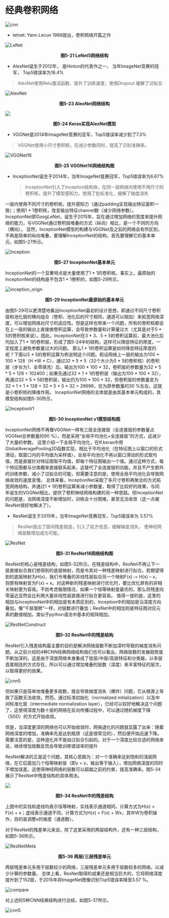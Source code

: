 # 经典卷积网络

![cnn](pic\cnn.jpg)



+ letnet:	Yann Lecun 1988提出，卷积网络开篇之作

![LeNet](pic\LeNet5.jpg)

<center>
    <b>图5-21 LeNet5网络结构</b>
</center>



+ AlexNet诞生于2012年， 是Hinton的代表作之一， 当年ImageNet竞赛的冠军， Top5错误率为16.4%

> AlexNet使用Relu激活函数，提升了训练速度，使用Dropout 缓解了过拟合

![AlexNet](pic\AlexNet.jpg)

<center>
    <b>图5-23 AlexNet网络结构</b>
</center>

![](pic\KerasAlexNet.jpg)

<center>
    <b>图5-24 Keras实现AlexNet模型</b>
</center>



+ VGGNet是2014年ImageNet竞赛的亚军，Top5错误率减少到了7.3%

>VGGNet使用小尺寸卷积核，在减少参数同时，提高了识别准确率。

![VGGNet16](pic\VGGNet16.jpg)

<center>
    <b>图5-25 VGGNet16网络结构图</b>
</center>



+ InceptionNet诞生于2014年，当年ImageNet竟赛冠军，Top5错误率为6.67%

  > InceptionNet引入了Inception结构快，在同一层网络内使用不用尺寸的卷积核，提升了模型感知力，使用了批标准化，缓解了梯度消失

一层内使用不同尺寸的卷积核，提升感知力（通过padding实现输出特征面积一致）；使用1 * 1卷积核，改变输出特征channel数（减少网络参数）。
InceptionNet即GoogLeNet，诞生于2015年，旨在通过增加网络的宽度来提升网络的能力，与VGGNet通过卷积层堆叠的方式（纵向）相比，是一个不同的方向（横向）。
显然，InceptionNet模型的构建与VGGNet及之前的网络会有所区别，不再是简单的纵向堆叠，要理解InceptionNet的结构，首先要理解它的基本单元，如图5-27所示。

![Inception](pic\InceptionNet.jpg)

<center>
    <b>图5-27 InceptionNet基本单元</b>
</center>

InceptionNet的一个显著特点是大量使用了1 * 1的卷积核，事实上，最原始的InceptionNet的结构是不包含1 * 1卷积的，如图5-29所示。

![inception_orign](pic\InceptionNet_orign.jpg)

<center>
    <b>图5-29 InceptionNet最原始的基本单元</b>
</center>



由图5-29可以更清楚地看出InceptionNet最初的设计思想，即通过不同尺寸卷积层和池化层的横向组合（卷积、池化后的尺寸相同，通道可以相加）来拓宽网络深度，可以增加网络对尺寸的适应性。但是这样也带来一个问题，所有的卷积核都会在上一层的输出上直接做卷积运算，会导致参数量和计算量过大（尤其是对于5 * 5的卷积核来说）。因此，InceptionNet在3 * 3、5 * 5的卷积运算前、最大池化后均加入了1 * 1的卷积层，形成了图5-24中的结构，这样可以降低特征的厚度，一定程度上避免参数量过大的问题。
那么1 * 1的卷积运算是如何降低特征厚度的呢？下面以5 * 5的卷积运算为例说明这个问题。假设网络上一层的输出为100 * 100 * 128（H *W * C），通过32 * 5 * 5（32个大小为5 * 5的卷积核）的卷积层（步长为1、全零填充）后，输出为100 * 100 * 32，卷积层的参数量为32 * 5 * 5 * 128 = 102400；如果先通过32 * 1 * 1的卷积层（输出为100 * 100 * 32），再通过32 * 5 * 5的卷积层，输出仍为100 * 100 * 32，但卷积层的参数量变为32 * 1 * 1 * 128 + 32 * 5 * 5 * 32 = 29696，仅为原参数量的30 %左右，这就是小卷积核的降维作用。
InceptionNet网络的主体就是由其基本单元构成的，其模型结构如图5-30所示。

![InceptionV1](pic\InceptioinNetV1.jpg)

<center>
    <b>图5-30 InceptionNet v1模型结构图</b>
</center>

InceptionNet网络不再像VGGNet一样有三层全连接层（全连接层的参数量占VGGNet总参数量的90 %），而是采用“全局平均池化+全连接层”的方式，这减少了大量的参数。
这里介绍一下全局平均池化，在tf.keras中用GlobalAveragePooling2D函数实现，相比于平均池化（在特征图上以窗口的形式滑动，取窗口内的平均值为采样值），全局平均池化不再以窗口滑动的形式取均值，而是直接针对特征图取平均值，即每个特征图输出一个值。通过这种方式，每个特征图都与分类概率直接联系起来，这替代了全连接层的功能，并且不产生额外的训练参数，减小了过拟合的可能，但需要注意的是，使用全局平均池化会导致网络收敛的速度变慢。
总体来看，InceptionNet采取了多尺寸卷积再聚合的方式拓宽网络结构，并通过1 * 1的卷积运算来减小参数量，取得了比较好的效果，与同年诞生的VGGNet相比，提供了卷积神经网络构建的另一种思路。但InceptionNet的问题是，当网络深度不断增加时，训练会十分困难，甚至无法收敛（这一点被ResNet很好地解决了）。



+ ResNet诞生于2015年，当年ImageNet竞赛冠军，Top5错误率为 3.57%

> ResNet提出了层间残差跳连，引入了前方信息，缓解梯度消失， 使神经网络层数增加成为可能。

![ResNet](pic\ResNet18.jpg)

<center>
    <b>图5-31 ResNet18网络结构图</b>
</center>

ResNet的核心是残差结构，如图5-32所示。在残差结构中，ResNet不再让下一层直接拟合我们想得到的底层映射，而是令其对一种残差映射进行拟合。若期望得到的底层映射为H(x)，我们令堆叠的非线性层拟合另一个映射F(x) := H(x) – x，则原有映射变为F(x) + x。对这种新的残差映射进行优化时，要比优化原有的非相关映射更为容易。不妨考虑极限情况，如果一个恒等映射是最优的，那么将残差向零逼近显然会比利用大量非线性层直接进行拟合更容易。
值得一提的是，这里的相加与InceptionNet中的相加是有本质区别的，Inception中的相加是沿深度方向叠加，像“千层蛋糕”一样，对层数进行叠加；ResNet中的相加则是特征图对应元素的数值相加，类似于python语法中基本的矩阵相加。

![ResNetConstruct](pic\ResNetConstruct.jpg)

<center>
    <b>图5-32 ResNet中的残差结构</b>
</center>

ResNet引入残差结构最主要的目的是解决网络层数不断加深时导致的梯度消失问题，从之前介绍的4种CNN经典网络结构我们也可以看出，网络层数的发展趋势是不断加深的。这是由于深度网络本身集成了低层/中层/高层特征和分类器，以多层首尾相连的方式存在，所以可以通过增加堆叠的层数（深度）来丰富特征的层次，以取得更好的效果。

![cnn5](pic\cnn_compare.jpg)

但如果只是简单地堆叠更多层数，就会导致梯度消失（爆炸）问题，它从根源上导致了函数无法收敛。然而，通过标准初始化（normalized initialization）以及中间标准化层（intermediate normalization layer），已经可以较好地解决这个问题了，这使得深度为数十层的网络在反向传播过程中，可以通过随机梯度下降（SGD）的方式开始收敛。

但是，当深度更深的网络也可以开始收敛时，网络退化的问题就显露了出来：随着网络深度的增加，准确率先是达到瓶颈（这是很常见的），然后便开始迅速下降。需要注意的是，这种退化并不是由过拟合引起的。对于一个深度比较合适的网络来说，继续增加层数反而会导致训练错误率的提升

ResNet解决的正是这个问题，其核心思路为：对一个准确率达到饱和的浅层网络，在它后面加几个恒等映射层（即y = x，输出等于输入），增加网络深度的同时不增加误差。这使得神经网络的层数可以超越之前的约束，提高准确率。图5-34展示了ResNet中残差结构的具体用法。

![](pic\resnetFrame.jpg)

<center>
    <b>图5-34 ResNet中的残差结构</b>
</center>

上图中的实线和虚线均表示恒等映射，实线表示通道相同，计算方式为H(x) = F(x) + x；虚线表示通道不同，计算方式为H(x) = F(x) + Wx，其中W为卷积操作，目的是调整x的维度（通道数）。

对于ResNet的残差单元来说，除了这里采用的两层结构外，还有一种三层结构，如图5-36所示。

![ResNetMeta](pic\resnetMeta.jpg)

<center>
    <b>图5-36 两层/三层残差单元</b>
</center>

两层残差单元多用于层数较少的网络，三层残差单元多用于层数较多的网络，以减少计算的参数量。
总体上看，ResNet取得的成果还是相当巨大的，它将网络深度提升到了152层，于2015年将ImageNet图像识别Top5错误率降至3.57 %。

![compare](pic\cnn5_1.jpg)

对上述的5种CNN经典结构进行总结，如图5-37所示。

![cnn5](pic\cnn5.jpg)